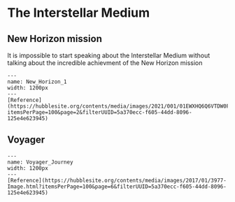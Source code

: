 # The Interstellar Medium

## New Horizon mission

It is impossible to start speaking about the Interstellar Medium without talking about the incredible achievment of the New Horizon mission

```{figure} Docs/New_Horizon_1.png
---
name: New_Horizon_1
width: 1200px
---
[Reference](https://hubblesite.org/contents/media/images/2021/001/01EWXHQ6Q6VTDW0FBZWZ3395SK?itemsPerPage=100&page=2&filterUUID=5a370ecc-f605-44dd-8096-125e4e623945)
```

## Voyager

```{figure} Docs/Voyager_Journey.png
---
name: Voyager_Journey
width: 1200px
---
[Reference](https://hubblesite.org/contents/media/images/2017/01/3977-Image.html?itemsPerPage=100&page=6&filterUUID=5a370ecc-f605-44dd-8096-125e4e623945)
```




